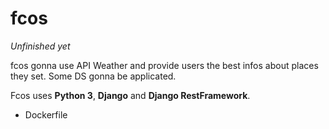 # fcos

*Unfinished yet*

fcos gonna use API Weather and provide users the best infos about places they set. Some DS gonna be applicated.

Fcos uses **Python 3**, **Django** and **Django RestFramework**.

+ Dockerfile
